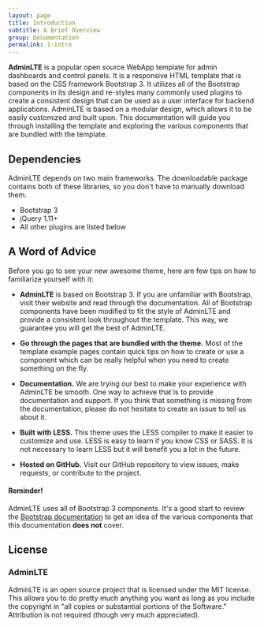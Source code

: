 ```yaml
---
layout: page
title: Introduction
subtitle: A Brief Overview
group: Documentation
permalink: 1-intro
---
```


**AdminLTE** is a popular open source WebApp template for admin dashboards and control panels. It is a responsive HTML template that is based on the CSS framework Bootstrap 3. It utilizes all of the Bootstrap components in its design and re-styles many commonly used plugins to create a consistent design that can be used as a user interface for backend applications. AdminLTE is based on a modular design, which allows it to be easily customized and built upon. This documentation will guide you through installing the template and exploring the various components that are bundled with the template.

## Dependencies

AdminLTE depends on two main frameworks. The downloadable package contains both of these libraries, so you don't have to manually download them.

* Bootstrap 3
* jQuery 1.11+
* All other plugins are listed below

## A Word of Advice

Before you go to see your new awesome theme, here are few tips on how to familiarize yourself with it:

* **AdminLTE** is based on Bootstrap 3. If you are unfamiliar with Bootstrap, visit their website and read through the documentation. All of Bootstrap components have been modified to fit the style of AdminLTE and provide a consistent look throughout the template. This way, we guarantee you will get the best of AdminLTE.

* **Go through the pages that are bundled with the theme.** Most of the template example pages contain quick tips on how to create or use a component which can be really helpful when you need to create something on the fly.
* **Documentation.** We are trying our best to make your experience with AdminLTE be smooth. One way to achieve that is to provide documentation and support. If you think that something is missing from the documentation, please do not hesitate to create an issue to tell us about it.
* **Built with LESS.** This theme uses the LESS compiler to make it easier to customize and use. LESS is easy to learn if you know CSS or SASS. It is not necessary to learn LESS but it will benefit you a lot in the future.
* **Hosted on GitHub.** Visit our GitHub repository to view issues, make requests, or contribute to the project.

<div class="callout callout-info lead" markdown="1">

#### Reminder!

AdminLTE uses all of Bootstrap 3 components. It's a good start to review
the [Bootstrap documentation](http://getbootstrap.com) to get an idea of the various components
that this documentation **does not** cover.

</div>

## License
### AdminLTE
AdminLTE is an open source project that is licensed under the MIT license. This allows you to do pretty much anything you want as long as you include the copyright in "all copies or substantial portions of the Software." Attribution is not required (though very much appreciated).

